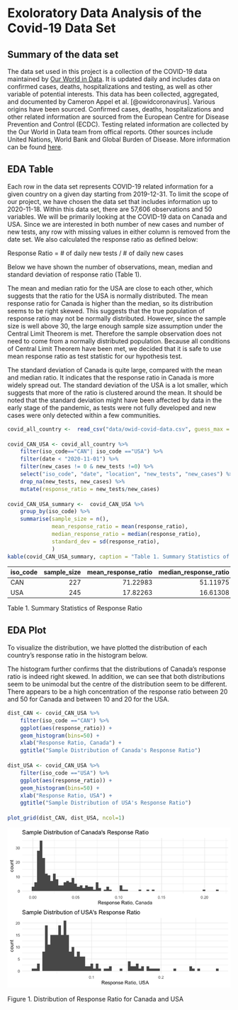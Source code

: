 Exoloratory Data Analysis of the Covid-19 Data Set
================

## Summary of the data set

The data set used in this project is a collection of the COVID-19 data
maintained by [Our World in
Data](https://ourworldindata.org/coronavirus). It is updated daily and
includes data on confirmed cases, deaths, hospitalizations and testing,
as well as other variable of potential interests. This data has been
collected, aggregated, and documented by Cameron Appel et
al. \[@owidcoronavirus\]. Various origins have been sourced. Confirmed
cases, deaths, hospitalizations and other related information are
sourced from the European Centre for Disease Prevention and Control
(ECDC). Testing related information are collected by the Our World in
Data team from offical reports. Other sources include United Nations,
World Bank and Global Burden of Disease. More information can be found
[here](https://github.com/owid/covid-19-data/blob/master/public/data/owid-covid-codebook.csv).

## EDA Table

Each row in the data set represents COVID-19 related information for a
given country on a given day starting from 2019-12-31. To limit the
scope of our project, we have chosen the data set that includes
information up to 2020-11-18. Within this data set, there are 57,606
observations and 50 variables. We will be primarily looking at the
COVID-19 data on Canada and USA. Since we are interested in both number
of new cases and number of new tests, any row with missing values in
either column is removed from the date set. We also calculated the
response ratio as defined below:

Response Ratio = \# of daily new tests / \# of daily new cases

Below we have shown the number of observations, mean, median and
standard deviation of response ratio (Table 1).

The mean and median ratio for the USA are close to each other, which
suggests that the ratio for the USA is normally distributed. The mean
response ratio for Canada is higher than the median, so its distribution
seems to be right skewed. This suggests that the true population of
response ratio may not be normally distributed. However, since the
sample size is well above 30, the large enough sample size assumption
under the Central Limit Theorem is met. Therefore the sample observation
does not need to come from a normally distributed population. Because
all conditions of Central Limit Theorem have been met, we decided that
it is safe to use mean response ratio as test statistic for our
hypothesis test.

The standard deviation of Canada is quite large, compared with the mean
and median ratio. It indicates that the response ratio in Canada is more
widely spread out. The standard deviation of the USA is a lot smaller,
which suggests that more of the ratio is clustered around the mean. It
should be noted that the standard deviation might have been affected by
data in the early stage of the pandemic, as tests were not fully
developed and new cases were only detected within a few communities.

``` r
covid_all_country <-  read_csv("data/owid-covid-data.csv", guess_max = 5000)

covid_CAN_USA <- covid_all_country %>% 
    filter(iso_code=="CAN"| iso_code =="USA") %>% 
    filter(date < "2020-11-01") %>% 
    filter(new_cases != 0 & new_tests !=0) %>% 
    select("iso_code", "date", "location", "new_tests", "new_cases") %>% 
    drop_na(new_tests, new_cases) %>% 
    mutate(response_ratio = new_tests/new_cases) 

covid_CAN_USA_summary <-  covid_CAN_USA %>% 
    group_by(iso_code) %>% 
    summarise(sample_size = n(),
              mean_response_ratio = mean(response_ratio),
              median_response_ratio = median(response_ratio),
              standard_dev = sd(response_ratio),
              )
kable(covid_CAN_USA_summary, caption = "Table 1. Summary Statistics of Response Ratio")
```

| iso\_code | sample\_size | mean\_response\_ratio | median\_response\_ratio | standard\_dev |
| :-------- | -----------: | --------------------: | ----------------------: | ------------: |
| CAN       |          227 |              71.22983 |                51.11975 |     64.476327 |
| USA       |          245 |              17.82263 |                16.61308 |      8.480732 |

Table 1. Summary Statistics of Response Ratio

## EDA Plot

To visualize the distribution, we have plotted the distribution of each
country’s response ratio in the histogram below.

The histogram further confirms that the distributions of Canada’s
response ratio is indeed right skewed. In addition, we can see that both
distributions seem to be unimodal but the centre of the distribution
seem to be different. There appears to be a high concentration of the
response ratio between 20 and 50 for Canada and between 10 and 20 for
the USA.

``` r
dist_CAN <- covid_CAN_USA %>% 
    filter(iso_code =="CAN") %>% 
    ggplot(aes(response_ratio)) +
    geom_histogram(bins=50) +
    xlab("Response Ratio, Canada") +
    ggtitle("Sample Distribution of Canada's Response Ratio")

dist_USA <- covid_CAN_USA %>% 
    filter(iso_code =="USA") %>% 
    ggplot(aes(response_ratio)) +
    geom_histogram(bins=50) +
    xlab("Response Ratio, USA") +
    ggtitle("Sample Distribution of USA's Response Ratio")

plot_grid(dist_CAN, dist_USA, ncol=1)
```

![](EDA_analysis_files/figure-gfm/EDA%20Plot-1.png)<!-- -->

Figure 1. Distribution of Response Ratio for Canada and USA
